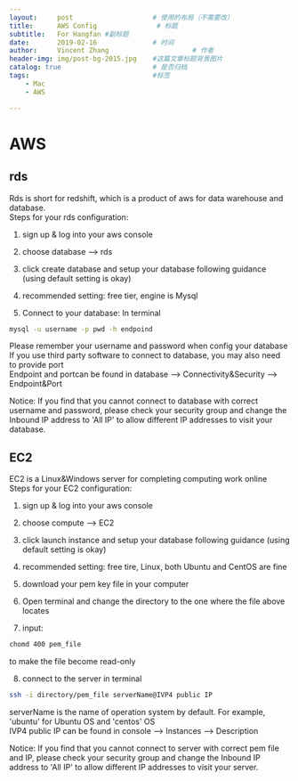 ```yaml
---
layout:     post                    # 使用的布局（不需要改）
title:      AWS Config               # 标题 
subtitle:   For Hangfan #副标题
date:       2019-02-16              # 时间
author:     Vincent Zhang                     # 作者
header-img: img/post-bg-2015.jpg    #这篇文章标题背景图片
catalog: true                       # 是否归档
tags:                               #标签
    - Mac
    - AWS

---
```


# AWS 

## rds
Rds is short for redshift, which is a product of aws for data warehouse and database.\
Steps for your rds configuration:
1. sign up & log into your aws console 

2. choose database --> rds

3. click create database and setup your database following guidance (using default setting is okay)

4. recommended setting: free tier, engine is Mysql

5. Connect to your database: In terminal
  ``` bash
  mysql -u username -p pwd -h endpoind 
  ```

  Please remember your username and password when config your database\
  If you use third party software to connect to database, you may also need to provide port\
  Endpoint and portcan be found in database --> Connectivity&Security --> Endpoint&Port

Notice: If you find that you cannot connect to database with correct username and password, please check your security group and change the Inbound IP address to 'All IP' to allow different IP addresses to visit your database.


## EC2
EC2 is a Linux&Windows server for completing computing work online\
Steps for your EC2 configuration:
1. sign up & log into your aws console 

2. choose compute --> EC2

3. click launch instance and setup your database following guidance (using default setting is okay)

4. recommended setting: free tire, Linux, both Ubuntu and CentOS are fine

5. download your pem key file in your computer

6. Open terminal and change the directory to the one where the file above locates

7. input:
  ``` bash
  chomd 400 pem_file
  ```

  to make the file become read-only

8. connect to the server in terminal
  ``` bash
  ssh -i directory/pem_file serverName@IVP4 public IP
  ```

  serverName is the name of operation system by default. For example, 'ubuntu' for Ubuntu OS and 'centos' OS\
  IVP4 public IP can be found in console --> Instances --> Description

Notice: If you find that you cannot connect to server with correct pem file and IP, please check your security group and change the Inbound IP address to 'All IP' to allow different IP addresses to visit your server.
